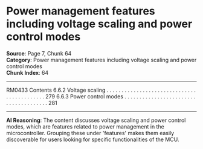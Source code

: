 # Power management features including voltage scaling and power control modes

**Source**: Page 7, Chunk 64  
**Category**: Power management features including voltage scaling and power control modes  
**Chunk Index**: 64

---

RM0433 Contents
6.6.2 Voltage scaling . . . . . . . . . . . . . . . . . . . . . . . . . . . . . . . . . . . . . . . . . . . 279
6.6.3 Power control modes . . . . . . . . . . . . . . . . . . . . . . . . . . . . . . . . . . . . . . 281

---

**AI Reasoning**: The content discusses voltage scaling and power control modes, which are features related to power management in the microcontroller. Grouping these under 'features' makes them easily discoverable for users looking for specific functionalities of the MCU.
